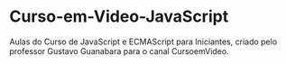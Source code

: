 # Curso-em-Video-JavaScript
Aulas do Curso de JavaScript e ECMAScript para Iniciantes, criado pelo professor Gustavo Guanabara para o canal CursoemVideo.
